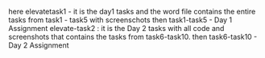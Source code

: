 here elevatetask1 - it is the day1 tasks and the word file contains the  entire tasks from task1 - task5 with screenschots 
then task1-task5 - Day 1 Assignment
elevate-task2 : it is the Day 2 tasks with all code and screenshots that contains the tasks from task6-task10.
then task6-task10 - Day 2 Assignment
